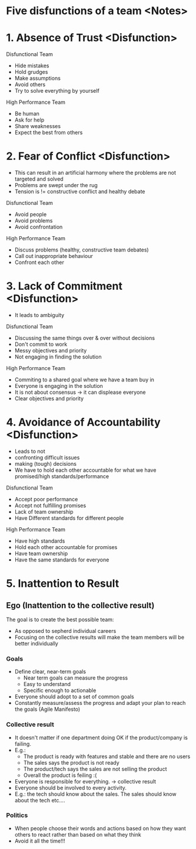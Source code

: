 # Five disfunctions of a team \<Notes\>

# 1. Absence of Trust \<Disfunction\>
Disfunctional Team
* Hide mistakes
* Hold grudges
* Make assumptions
* Avoid others
* Try to solve everything by yourself

High Performance Team
* Be human
* Ask for help
* Share weaknesses
* Expect the best from others

# 2. Fear of Conflict \<Disfunction\>
* This can result in an artificial harmony where the problems are not targeted and solved
* Problems are swept under the rug
* Tension is != constructive conflict and healthy debate

Disfunctional Team
* Avoid people
* Avoid problems
* Avoid confrontation

High Performance Team
* Discuss problems (healthy, constructive team debates)
* Call out inappropriate behaviour
* Confront each other

# 3. Lack of Commitment \<Disfunction\>
* It leads to ambiguity

Disfunctional Team
* Discussing the same things over & over without decisions
* Don't commit to work
* Messy objectives and priority
* Not engaging in finding the solution

High Performance Team
* Commiting to a shared goal where we have a team buy in
* Everyone is engaging in the solution
 * It is not about consensus -> it can displease everyone  
* Clear objectives and priority


# 4. Avoidance of Accountability \<Disfunction\>
* Leads to not
 * confronting difficult issues
 * making (tough) decisions
* We have to hold each other accountable for what we have promised/high standards/performance

Disfunctional Team
* Accept poor performance
* Accept not fulfilling promises
* Lack of team ownership
* Have Different standards for different people

High Performance Team
* Have high standards
* Hold each other accountable for promises
* Have team ownership
* Have the same standards for everyone


# 5. Inattention to Result

## Ego (Inattention to the collective result)

The goal is to create the best possible team:
* As opposed to sepherd individual careers
* Focusing on the collective results will make the team members will be better individually

### Goals 

* Define clear, near-term goals
  * Near term goals can measure the progress
  * Easy to understand
  * Specific enough to actionable
* Everyone should adopt to a set of common goals
* Constantly measure/assess the progress and adapt your plan to reach the goals (Agile Manifesto)

### Collective result 

* It doesn't matter if one department doing OK if the product/company is failing.
* E.g.:
  * The product is ready with features and stable and there are no users
  * The sales says the product is not ready
  * The product/tech says the sales are not selling the product
  * Overall the product is feiling :(
* Everyone is responsible for everything. -> collective result
* Everyone should be involved to every activity.
*  E.g.: the tech should know about the sales. The sales should know about the tech etc....

### Politics
* When people choose their words and actions based on how they want others to react rather than based on what they think
* Avoid it all the time!!!

